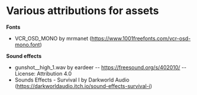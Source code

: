 # Various attributions for assets

**Fonts**

- VCR_OSD_MONO by mrmanet (https://www.1001freefonts.com/vcr-osd-mono.font)

**Sound effects**

- gunshot__high_1.wav by eardeer -- https://freesound.org/s/402010/ -- License: Attribution 4.0
- Sounds Effects - Survival I by Darkworld Audio (https://darkworldaudio.itch.io/sound-effects-survival-i)
